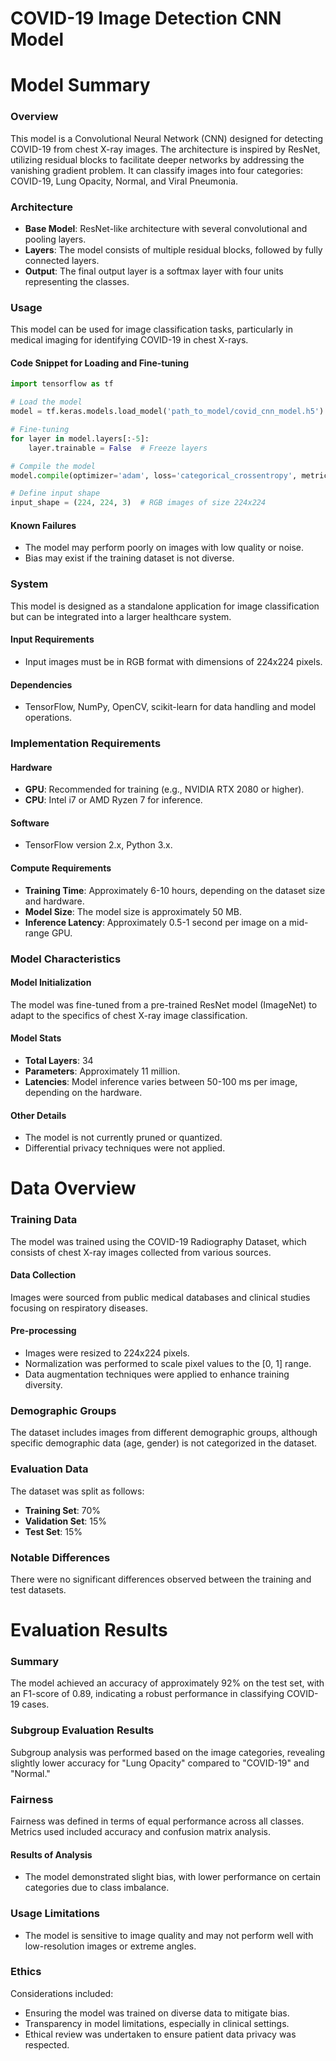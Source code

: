# COVID-19 Image Detection CNN Model


# Model Summary

### Overview
This model is a Convolutional Neural Network (CNN) designed for detecting COVID-19 from chest X-ray images. The architecture is inspired by ResNet, utilizing residual blocks to facilitate deeper networks by addressing the vanishing gradient problem. It can classify images into four categories: COVID-19, Lung Opacity, Normal, and Viral Pneumonia.

### Architecture
- **Base Model**: ResNet-like architecture with several convolutional and pooling layers.
- **Layers**: The model consists of multiple residual blocks, followed by fully connected layers.
- **Output**: The final output layer is a softmax layer with four units representing the classes.

### Usage
This model can be used for image classification tasks, particularly in medical imaging for identifying COVID-19 in chest X-rays. 

#### Code Snippet for Loading and Fine-tuning
```python
import tensorflow as tf

# Load the model
model = tf.keras.models.load_model('path_to_model/covid_cnn_model.h5')

# Fine-tuning
for layer in model.layers[:-5]:
    layer.trainable = False  # Freeze layers

# Compile the model
model.compile(optimizer='adam', loss='categorical_crossentropy', metrics=['accuracy'])

# Define input shape
input_shape = (224, 224, 3)  # RGB images of size 224x224
```

#### Known Failures
- The model may perform poorly on images with low quality or noise.
- Bias may exist if the training dataset is not diverse.

### System
This model is designed as a standalone application for image classification but can be integrated into a larger healthcare system. 

#### Input Requirements
- Input images must be in RGB format with dimensions of 224x224 pixels.

#### Dependencies
- TensorFlow, NumPy, OpenCV, scikit-learn for data handling and model operations.

### Implementation Requirements

#### Hardware
- **GPU**: Recommended for training (e.g., NVIDIA RTX 2080 or higher).
- **CPU**: Intel i7 or AMD Ryzen 7 for inference.

#### Software
- TensorFlow version 2.x, Python 3.x.

#### Compute Requirements
- **Training Time**: Approximately 6-10 hours, depending on the dataset size and hardware.
- **Model Size**: The model size is approximately 50 MB.
- **Inference Latency**: Approximately 0.5-1 second per image on a mid-range GPU.

### Model Characteristics

#### Model Initialization
The model was fine-tuned from a pre-trained ResNet model (ImageNet) to adapt to the specifics of chest X-ray image classification.

#### Model Stats
- **Total Layers**: 34
- **Parameters**: Approximately 11 million.
- **Latencies**: Model inference varies between 50-100 ms per image, depending on the hardware.

#### Other Details
- The model is not currently pruned or quantized.
- Differential privacy techniques were not applied.

# Data Overview

### Training Data
The model was trained using the COVID-19 Radiography Dataset, which consists of chest X-ray images collected from various sources. 

#### Data Collection
Images were sourced from public medical databases and clinical studies focusing on respiratory diseases.

#### Pre-processing
- Images were resized to 224x224 pixels.
- Normalization was performed to scale pixel values to the [0, 1] range.
- Data augmentation techniques were applied to enhance training diversity.

### Demographic Groups
The dataset includes images from different demographic groups, although specific demographic data (age, gender) is not categorized in the dataset.

### Evaluation Data
The dataset was split as follows:
- **Training Set**: 70%
- **Validation Set**: 15%
- **Test Set**: 15%

### Notable Differences
There were no significant differences observed between the training and test datasets.

# Evaluation Results

### Summary
The model achieved an accuracy of approximately 92% on the test set, with an F1-score of 0.89, indicating a robust performance in classifying COVID-19 cases.

### Subgroup Evaluation Results
Subgroup analysis was performed based on the image categories, revealing slightly lower accuracy for "Lung Opacity" compared to "COVID-19" and "Normal."

### Fairness
Fairness was defined in terms of equal performance across all classes. Metrics used included accuracy and confusion matrix analysis.

#### Results of Analysis
- The model demonstrated slight bias, with lower performance on certain categories due to class imbalance.

### Usage Limitations
- The model is sensitive to image quality and may not perform well with low-resolution images or extreme angles.

### Ethics
Considerations included:
- Ensuring the model was trained on diverse data to mitigate bias.
- Transparency in model limitations, especially in clinical settings.
- Ethical review was undertaken to ensure patient data privacy was respected.
